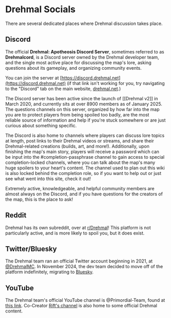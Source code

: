 # Drehmal Socials

There are several dedicated places where Drehmal discussion takes place.

## Discord

The official **Drehmal: Apotheosis Discord Server**, sometimes referred to as **Drehmalcord**, is a Discord server owned by the Drehmal developer team, and the single most active place for discussing the map's lore, asking questions about its gameplay, and organizing community events.

You can join the server at [https://discord.drehmal.net](https://discord.drehmal.net) (if that link isn't working for you, try navigating to the "Discord" tab on the main website, [drehmal.net](https://www.drehmal.net/).)

The Discord server has been active since the launch of [[Drehmal v2]] in March 2020, and currently sits at over 8900 members as of January 2025. The questions channels on this server, organized by how far into the map you are to protect players from being spoiled too badly, are the most reliable source of information and help if you're stuck somewhere or are just curious about something specific.

The Discord is also home to channels where players can discuss lore topics at length, post links to their Drehmal videos or streams, and share their Drehmal-related creations (builds, art, and more!). Additionally, upon finishing the map's main story, players will receive a password which can be input into the #completion-passphrase channel to gain access to special completion-locked channels, where you can talk about the map's many huge spoilers to your heart's content. The channel used to plan out this wiki is also locked behind the completion role, so if you want to help out or just see what went into this site, check it out!

Extremely active, knowledgeable, and helpful community members are almost always on the Discord, and if you have questions for the creators of the map, this is the place to ask!

## Reddit

Drehmal has its own subreddit, over at [r/Drehmal](https://www.reddit.com/r/Drehmal/)! This platform is not particularly active, and is more likely to spoil you, but it does exist.

## Twitter/Bluesky

The Drehmal team ran an official Twitter account beginning in 2021, at [@DrehmalMC](https://x.com/DrehmalMC). In November 2024, the dev team decided to move off of the platform indefinitely, migrating to [Bluesky](https://bsky.app/profile/drehmal.net).

## YouTube

The Drehmal team's official YouTube channel is @Primordial-Team, found at [this link](https://www.youtube.com/channel/UCBDJEctA0GmL6_g15kYvhMQ). Co-Creator [Rift's channel](https://www.youtube.com/@rift0110/videos) is also home to some official Drehmal content.
